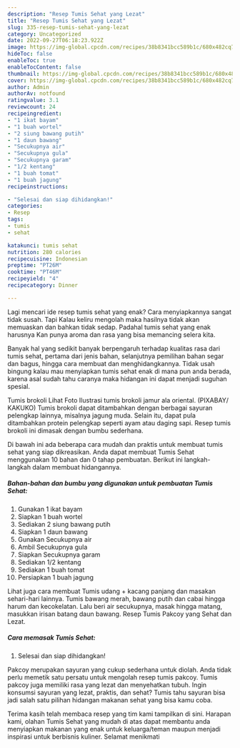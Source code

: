 ```yaml
---
description: "Resep Tumis Sehat yang Lezat"
title: "Resep Tumis Sehat yang Lezat"
slug: 335-resep-tumis-sehat-yang-lezat
category: Uncategorized
date: 2022-09-27T06:18:23.922Z
image: https://img-global.cpcdn.com/recipes/38b8341bcc589b1c/680x482cq70/tumis-sehat-foto-resep-utama.jpg
hideToc: false
enableToc: true
enableTocContent: false
thumbnail: https://img-global.cpcdn.com/recipes/38b8341bcc589b1c/680x482cq70/tumis-sehat-foto-resep-utama.jpg
cover: https://img-global.cpcdn.com/recipes/38b8341bcc589b1c/680x482cq70/tumis-sehat-foto-resep-utama.jpg
author: Admin
authorAv: notfound
ratingvalue: 3.1
reviewcount: 24
recipeingredient:
- "1 ikat bayam"
- "1 buah wortel"
- "2 siung bawang putih"
- "1 daun bawang"
- "Secukupnya air"
- "Secukupnya gula"
- "Secukupnya garam"
- "1/2 kentang"
- "1 buah tomat"
- "1 buah jagung"
recipeinstructions:

- "Selesai dan siap dihidangkan!"
categories:
- Resep
tags:
- tumis
- sehat

katakunci: tumis sehat 
nutrition: 280 calories
recipecuisine: Indonesian
preptime: "PT26M"
cooktime: "PT46M"
recipeyield: "4"
recipecategory: Dinner

---
```



Lagi mencari ide resep tumis sehat yang enak? Cara menyiapkannya sangat tidak susah. Tapi Kalau keliru mengolah maka hasilnya tidak akan memuaskan dan bahkan tidak sedap. Padahal tumis sehat yang enak harusnya Kan punya aroma dan rasa yang bisa memancing selera kita.


Banyak hal yang sedikit banyak berpengaruh terhadap kualitas rasa dari tumis sehat, pertama dari jenis bahan, selanjutnya pemilihan bahan segar dan bagus, hingga cara membuat dan menghidangkannya. Tidak usah bingung kalau mau menyiapkan tumis sehat enak di mana pun anda berada, karena asal sudah tahu caranya maka hidangan ini dapat menjadi suguhan spesial.

Tumis brokoli Lihat Foto Ilustrasi tumis brokoli jamur ala oriental. (PIXABAY/ KAKUKO) Tumis brokoli dapat ditambahkan dengan berbagai sayuran pelengkap lainnya, misalnya jagung muda. Selain itu, dapat pula ditambahkan protein pelengkap seperti ayam atau daging sapi. Resep tumis brokoli ini dimasak dengan bumbu sederhana.


Di bawah ini ada beberapa cara mudah dan praktis untuk membuat tumis sehat yang siap dikreasikan. Anda dapat membuat Tumis Sehat menggunakan 10 bahan dan 0 tahap pembuatan. Berikut ini langkah-langkah dalam membuat hidangannya.

<!--inarticleads1-->

##### Bahan-bahan dan bumbu yang digunakan untuk pembuatan Tumis Sehat:

1. Gunakan 1 ikat bayam
1. Siapkan 1 buah wortel
1. Sediakan 2 siung bawang putih
1. Siapkan 1 daun bawang
1. Gunakan Secukupnya air
1. Ambil Secukupnya gula
1. Siapkan Secukupnya garam
1. Sediakan 1/2 kentang
1. Sediakan 1 buah tomat
1. Persiapkan 1 buah jagung


Lihat juga cara membuat Tumis udang + kacang panjang dan masakan sehari-hari lainnya. Tumis bawang merah, bawang putih dan cabai hingga harum dan kecokelatan. Lalu beri air secukupnya, masak hingga matang, masukkan irisan batang daun bawang. Resep Tumis Pakcoy yang Sehat dan Lezat. 

<!--inarticleads2-->

##### Cara memasak Tumis Sehat:


1. Selesai dan siap dihidangkan!

Pakcoy merupakan sayuran yang cukup sederhana untuk diolah. Anda tidak perlu memetik satu persatu untuk mengolah resep tumis pakcoy. Tumis pakcoy juga memiliki rasa yang lezat dan menyehatkan tubuh. Ingin konsumsi sayuran yang lezat, praktis, dan sehat? Tumis tahu sayuran bisa jadi salah satu pilihan hidangan makanan sehat yang bisa kamu coba. 

Terima kasih telah membaca resep yang tim kami tampilkan di sini. Harapan kami, olahan Tumis Sehat yang mudah di atas dapat membantu anda menyiapkan makanan yang enak untuk keluarga/teman maupun menjadi inspirasi untuk berbisnis kuliner. Selamat menikmati
